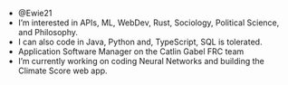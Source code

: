 - @Ewie21
- I’m interested in APIs, ML, WebDev, Rust, Sociology, Political Science, and Philosophy.
- I can also code in Java, Python and, TypeScript, SQL is tolerated.
- Application Software Manager on the Catlin Gabel FRC team
- I’m currently working on coding Neural Networks and building the Climate Score web app.

<!---
Ewie21/Ewie21 is a ✨ special ✨ repository because its `README.md` (this file) appears on your GitHub profile.
You can click the Preview link to take a look at your changes.
--->
